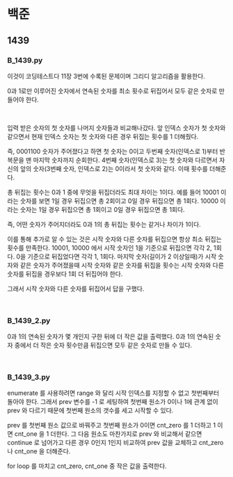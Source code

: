 # 백준

## 1439

### B_1439.py

이것이 코딩테스트다 11장 3번에 수록된 문제이며 그리디 알고리즘을 활용한다.

0과 1로만 이루어진 숫자에서 연속된 숫자를 최소 횟수로 뒤집어서 모두 같은 숫자로 만들어야 한다.

<br>

입력 받은 숫자의 첫 숫자를 나머지 숫자들과 비교해나갔다. 앞 인덱스 숫자가 첫 숫자와 같으면서 현재 인덱스 숫자는 첫 숫자와 다른 경우 뒤집는 횟수를 1 더해줬다.

즉, 0001100 숫자가 주어졌다고 하면 첫 숫자는 0이고 두번째 숫자(인덱스로 1)부터 반복문을 맨 마지막 숫자까지 순회한다. 4번째 숫자(인덱스로 3)는 첫 숫자와 다르면서 자신의 앞의 숫자(3번째 숫자, 인덱스로 2)는 0이라서 첫 숫자와 같다. 이때 횟수를 더해준다.

총 뒤집는 횟수는 0과 1 중에 무엇을 뒤집더라도 최대 차이는 1이다. 예를 들어 10001 이라는 숫자를 보면 1일 경우 뒤집으면 총 2회이고 0일 경우 뒤집으면 총 1회다. 10000 이라는 숫자는 1일 경우 뒤집으면 총 1회이고 0일 경우 뒤집으면 총 1회다.

즉, 어떤 숫자가 주어지더라도 0과 1의 총 뒤집는 횟수는 같거나 차이가 1이다.

이를 통해 추가로 알 수 있는 것은 시작 숫자와 다른 숫자를 뒤집으면 항상 최소 뒤집는 횟수를 만족한다. 10001, 10000 에서 시작 숫자인 1을 기준으로 뒤집으면 각각 2, 1회다. 0을 기준으로 뒤집었다면 각각 1, 1회다. 마지막 숫자(길이가 2 이상일때)가 시작 숫자와 같은 숫자가 주어졌을때 시작 숫자와 같은 숫자를 뒤집을 횟수는 시작 숫자와 다른 숫자를 뒤집을 경우보다 1회 더 뒤집어야 한다.

그래서 시작 숫자와 다른 숫자를 뒤집어서 답을 구했다.

<br>

### B_1439_2.py

0과 1의 연속된 숫자가 몇 개인지 구한 뒤에 더 작은 값을 출력했다. 0과 1의 연속된 숫자 중에서 더 작은 숫자 횟수만큼 뒤집으면 모두 같은 숫자로 만들 수 있다.

<br>

### B_1439_3.py

enumerate 를 사용하려면 range 와 달리 시작 인덱스를 지정할 수 없고 첫번째부터 돌아야 한다. 그래서 prev 변수를 -1 로 세팅하여 첫번째 원소가 0이나 1에 관계 없이 prev 와 다르기 때문에 첫번째 원소의 갯수를 세고 시작할 수 있다.

prev 를 첫번째 원소 값으로 바꿔주고 첫번째 원소가 0이면 cnt_zero 를 1 더하고 1 이면 cnt_one 을 1 더한다. 그 다음 원소도 마찬가지로 prev 와 비교해서 같으면 continue 로 넘어가고 다른 경우 0인지 1인지 비교하여 prev 값을 교체하고 cnt_zero 나 cnt_one 을 더해준다.

for loop 를 마치고 cnt_zero, cnt_one 중 작은 값을 출력한다.